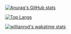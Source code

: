 [![Anurag's GitHub stats](https://github-readme-stats.vercel.app/api?username=Samsuffy0100110)](https://github.com/anuraghazra/github-readme-stats)

[![Top Langs](https://github-readme-stats.vercel.app/api/top-langs/?username=Samsuffy0100110)](https://github.com/anuraghazra/github-readme-stats)

[![willianrod's wakatime stats](https://github-readme-stats.vercel.app/api/wakatime?username=Samsuffy)](https://github.com/anuraghazra/github-readme-stats)


